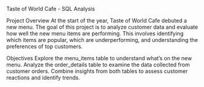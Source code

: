 Taste of World Cafe - SQL Analysis

Project Overview
At the start of the year, Taste of World Cafe debuted a new menu. The goal of this project is to analyze customer data and evaluate how well the new menu items are performing. This involves identifying which items are popular, which are underperforming, and understanding the preferences of top customers.

Objectives
Explore the menu_items table to understand what’s on the new menu.
Analyze the order_details table to examine the data collected from customer orders.
Combine insights from both tables to assess customer reactions and identify trends.
